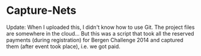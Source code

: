 Capture-Nets
============

Update: When I uploaded this, I didn't know how to use Git. The project files are somewhere in the cloud... But this was a script that took all the reserved payments (during registration) for Bergen Challenge 2014 and captured them (after event took place), i.e. we got paid.
